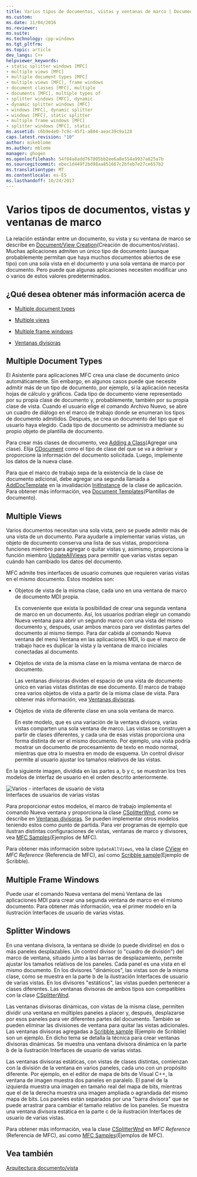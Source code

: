 ```yaml
---
title: Varios tipos de documentos, vistas y ventanas de marco | Documentos de Microsoft
ms.custom: 
ms.date: 11/04/2016
ms.reviewer: 
ms.suite: 
ms.technology: cpp-windows
ms.tgt_pltfrm: 
ms.topic: article
dev_langs: C++
helpviewer_keywords:
- static splitter windows [MFC]
- multiple views [MFC]
- multiple document types [MFC]
- multiple views [MFC], frame windows
- document classes [MFC], multiple
- documents [MFC], multiple types of
- splitter windows [MFC], dynamic
- dynamic splitter windows [MFC]
- windows [MFC], dynamic splitter
- windows [MFC], static splitter
- multiple frame windows [MFC]
- splitter windows [MFC], static
ms.assetid: c6b9e4e0-7c9c-45f1-a804-aeac39c9a128
caps.latest.revision: "10"
author: mikeblome
ms.author: mblome
manager: ghogen
ms.openlocfilehash: 54f04a8add767805bb2ee6a8e554a9937a825a7b
ms.sourcegitcommit: ebec1d449f2bd98aa851667c2bfeb7e27ce657b2
ms.translationtype: MT
ms.contentlocale: es-ES
ms.lasthandoff: 10/24/2017
---
```

# <a name="multiple-document-types-views-and-frame-windows"></a>Varios tipos de documentos, vistas y ventanas de marco
La relación estándar entre un documento, su vista y su ventana de marco se describe en [Document/View Creation](../mfc/document-view-creation.md)(Creación de documentos/vistas). Muchas aplicaciones admiten un único tipo de documento (aunque probablemente permitan que haya muchos documentos abiertos de ese tipo) con una sola vista en el documento y una sola ventana de marco por documento. Pero puede que algunas aplicaciones necesiten modificar uno o varios de estos valores predeterminados.  
  
## <a name="what-do-you-want-to-know-more-about"></a>¿Qué desea obtener más información acerca de  
  
-   [Multiple document types](#_core_multiple_document_types)  
  
-   [Multiple views](#_core_multiple_views)  
  
-   [Multiple frame windows](#_core_multiple_frame_windows)  
  
-   [Ventanas divisoras](#_core_splitter_windows)  
  
##  <a name="_core_multiple_document_types"></a> Multiple Document Types  
 El Asistente para aplicaciones MFC crea una clase de documento único automáticamente. Sin embargo, en algunos casos puede que necesite admitir más de un tipo de documento, por ejemplo, si la aplicación necesita hojas de cálculo y gráficos. Cada tipo de documento viene representado por su propia clase de documento y, probablemente, también por su propia clase de vista. Cuando el usuario elige el comando Archivo Nuevo, se abre un cuadro de diálogo en el marco de trabajo donde se enumeran los tipos de documento admitidos. Después, se crea un documento del tipo que el usuario haya elegido. Cada tipo de documento se administra mediante su propio objeto de plantilla de documento.  
  
 Para crear más clases de documento, vea [Adding a Class](../ide/adding-a-class-visual-cpp.md)(Agregar una clase). Elija [CDocument](../mfc/reference/cdocument-class.md) como el tipo de clase del que se va a derivar y proporcione la información del documento solicitada. Luego, implemente los datos de la nueva clase.  
  
 Para que el marco de trabajo sepa de la existencia de la clase de documento adicional, debe agregar una segunda llamada a [AddDocTemplate](../mfc/reference/cwinapp-class.md#adddoctemplate) en la invalidación [InitInstance](../mfc/reference/cwinapp-class.md#initinstance) de la clase de aplicación. Para obtener más información, vea [Document Templates](../mfc/document-templates-and-the-document-view-creation-process.md)(Plantillas de documento).  
  
##  <a name="_core_multiple_views"></a> Multiple Views  
 Varios documentos necesitan una sola vista, pero se puede admitir más de una vista de un documento. Para ayudarle a implementar varias vistas, un objeto de documento conserva una lista de sus vistas, proporciona funciones miembro para agregar o quitar vistas y, asimismo, proporciona la función miembro [UpdateAllViews](../mfc/reference/cdocument-class.md#updateallviews) para permitir que varias vistas sepan cuándo han cambiado los datos del documento.  
  
 MFC admite tres interfaces de usuario comunes que requieren varias vistas en el mismo documento. Estos modelos son:  
  
-   Objetos de vista de la misma clase, cada uno en una ventana de marco de documento MDI propia.  
  
     Es conveniente que exista la posibilidad de crear una segunda ventana de marco en un documento. Así, los usuarios podrían elegir un comando Nueva ventana para abrir un segundo marco con una vista del mismo documento y, después, usar ambos marcos para ver distintas partes del documento al mismo tiempo. Para dar cabida al comando Nueva ventana del menú Ventana en las aplicaciones MDI, lo que el marco de trabajo hace es duplicar la vista y la ventana de marco iniciales conectadas al documento.  
  
-   Objetos de vista de la misma clase en la misma ventana de marco de documento.  
  
     Las ventanas divisoras dividen el espacio de una vista de documento único en varias vistas distintas de ese documento. El marco de trabajo crea varios objetos de vista a partir de la misma clase de vista. Para obtener más información, vea [Ventanas divisoras](#_core_splitter_windows).  
  
-   Objetos de vista de diferente clase en una sola ventana de marco.  
  
     En este modelo, que es una variación de la ventana divisora, varias vistas comparten una sola ventana de marco. Las vistas se construyen a partir de clases diferentes, y cada una de esas vistas proporciona una forma distinta de ver el mismo documento. Por ejemplo, una vista podría mostrar un documento de procesamiento de texto en modo normal, mientras que otra lo muestra en modo de esquema. Un control divisor permite al usuario ajustar los tamaños relativos de las vistas.  
  
 En la siguiente imagen, dividida en las partes a, b y c, se muestran los tres modelos de interfaz de usuario en el orden descrito anteriormente.  
  
 ![Varios &#45; interfaces de usuario de vista](../mfc/media/vc37a71.gif "vc37a71")  
Interfaces de usuarios de varias vistas  
  
 Para proporcionar estos modelos, el marco de trabajo implementa el comando Nueva ventana y proporciona la clase [CSplitterWnd](../mfc/reference/csplitterwnd-class.md), como se describe en [Ventanas divisoras](#_core_splitter_windows). Se pueden implementar otros modelos teniendo estos como punto de partida. Para ver programas de ejemplo que ilustran distintas configuraciones de vistas, ventanas de marco y divisores, vea [MFC Samples](../visual-cpp-samples.md)(Ejemplos de MFC).  
  
 Para obtener más información sobre `UpdateAllViews`, vea la clase [CView](../mfc/reference/cview-class.md) en *MFC Reference* (Referencia de MFC), así como [Scribble sample](../visual-cpp-samples.md)(Ejemplo de Scribble).  
  
##  <a name="_core_multiple_frame_windows"></a> Multiple Frame Windows  
 Puede usar el comando Nueva ventana del menú Ventana de las aplicaciones MDI para crear una segunda ventana de marco en el mismo documento. Para obtener más información, vea el primer modelo en la ilustración Interfaces de usuario de varias vistas.  
  
##  <a name="_core_splitter_windows"></a> Splitter Windows  
 En una ventana divisora, la ventana se divide (o puede dividirse) en dos o más paneles desplazables. Un control divisor (o "cuadro de división") del marco de ventana, situado junto a las barras de desplazamiento, permite ajustar los tamaños relativos de los paneles. Cada panel es una vista en el mismo documento. En los divisores "dinámicos", las vistas son de la misma clase, como se muestra en la parte b de la ilustración Interfaces de usuario de varias vistas. En los divisores "estáticos", las vistas pueden pertenecer a clases diferentes. Las ventanas divisoras de ambos tipos son compatibles con la clase [CSplitterWnd](../mfc/reference/csplitterwnd-class.md).  
  
 Las ventanas divisoras dinámicas, con vistas de la misma clase, permiten dividir una ventana en múltiples paneles a placer y, después, desplazarse por esos paneles para ver diferentes partes del documento. También se pueden eliminar las divisiones de ventana para quitar las vistas adicionales. Las ventanas divisoras agregadas a [Scribble sample](../visual-cpp-samples.md) (Ejemplo de Scribble) son un ejemplo. En dicho tema se detalla la técnica para crear ventanas divisoras dinámicas. Se muestra una ventana divisora dinámica en la parte b de la ilustración Interfaces de usuario de varias vistas.  
  
 Las ventanas divisoras estáticas, con vistas de clases distintas, comienzan con la división de la ventana en varios paneles, cada uno con un propósito diferente. Por ejemplo, en el editor de mapa de bits de Visual C++, la ventana de imagen muestra dos paneles en paralelo. El panel de la izquierda muestra una imagen en tamaño real del mapa de bits, mientras que el de la derecha muestra una imagen ampliada o agrandada del mismo mapa de bits. Los paneles están separados por una "barra divisora" que se puede arrastrar para cambiar el tamaño relativo de los paneles. Se muestra una ventana divisora estática en la parte c de la ilustración Interfaces de usuario de varias vistas.  
  
 Para obtener más información, vea la clase [CSplitterWnd](../mfc/reference/csplitterwnd-class.md) en *MFC Reference* (Referencia de MFC), así como [MFC Samples](../visual-cpp-samples.md)(Ejemplos de MFC).  
  
## <a name="see-also"></a>Vea también  
 [Arquitectura documento/vista](../mfc/document-view-architecture.md)


